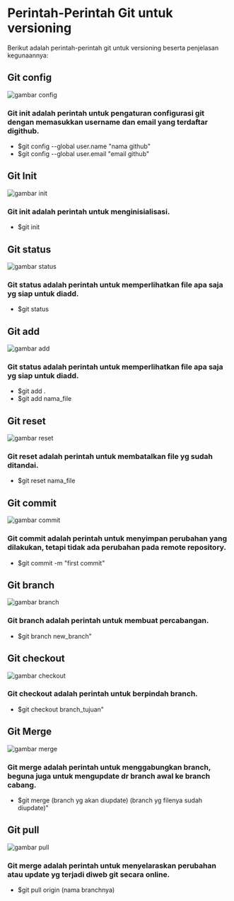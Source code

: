 # Perintah-Perintah Git untuk versioning
Berikut adalah perintah-perintah git untuk versioning beserta penjelasan kegunaannya:

## Git config
![gambar config](assets/git-config.png)
### Git init adalah perintah untuk pengaturan configurasi git dengan memasukkan username dan email yang terdaftar digithub.
- $git config --global user.name "nama github"
- $git config --global user.email "email github"

## Git Init
![gambar init](assets/git-init.png)
### Git init adalah perintah untuk menginisialisasi.
- $git init

## Git status
![gambar status](assets/git-status.png)
### Git status adalah perintah untuk memperlihatkan file apa saja yg siap untuk diadd.
- $git status

## Git add
![gambar add](assets/git-add.png)
### Git status adalah perintah untuk memperlihatkan file apa saja yg siap untuk diadd.
- $git add .
- $git add nama_file

## Git reset
![gambar reset](assets/git-reset.png)
### Git reset adalah perintah untuk membatalkan file yg sudah ditandai.
- $git reset nama_file

## Git commit
![gambar commit](assets/git-commit.png)
### Git commit adalah perintah untuk menyimpan perubahan yang dilakukan, tetapi tidak ada perubahan pada remote repository.
- $git commit -m "first commit"

## Git branch
![gambar branch](assets/git-branch.png)
### Git branch adalah perintah untuk membuat percabangan.
- $git branch new_branch"

## Git checkout
![gambar checkout](assets/git-checkout.png)
### Git checkout adalah perintah untuk berpindah branch.
- $git checkout branch_tujuan"

## Git Merge
![gambar merge](assets/git-merge.png)
### Git merge adalah perintah untuk menggabungkan branch, beguna juga untuk mengupdate dr branch awal ke branch cabang.
- $git merge (branch yg akan diupdate) (branch yg filenya sudah diupdate)"

## Git pull
![gambar pull](assets/git-pull.png)
### Git merge adalah perintah untuk menyelaraskan perubahan atau update yg terjadi diweb git secara online.
- $git pull origin (nama branchnya)